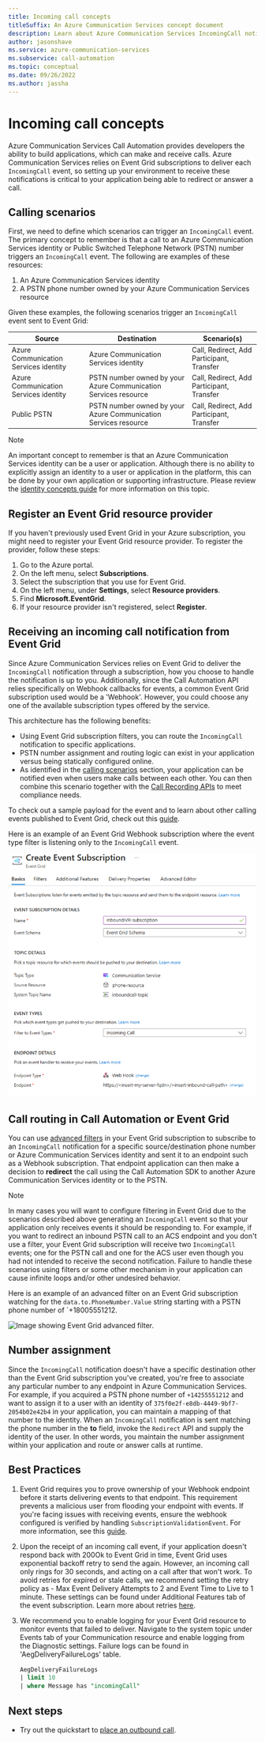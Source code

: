 ```yaml
---
title: Incoming call concepts
titleSuffix: An Azure Communication Services concept document
description: Learn about Azure Communication Services IncomingCall notification
author: jasonshave
ms.service: azure-communication-services
ms.subservice: call-automation
ms.topic: conceptual
ms.date: 09/26/2022
ms.author: jassha
---
```


# Incoming call concepts

Azure Communication Services Call Automation provides developers the ability to build applications, which can make and receive calls. Azure Communication Services relies on Event Grid subscriptions to deliver each `IncomingCall` event, so setting up your environment to receive these notifications is critical to your application being able to redirect or answer a call.

## Calling scenarios

First, we need to define which scenarios can trigger an `IncomingCall` event. The primary concept to remember is that a call to an Azure Communication Services identity or Public Switched Telephone Network (PSTN) number triggers an `IncomingCall` event. The following are examples of these resources:

1. An Azure Communication Services identity
2. A PSTN phone number owned by your Azure Communication Services resource

Given these examples, the following scenarios trigger an `IncomingCall` event sent to Event Grid:

| Source | Destination | Scenario(s) |
| ------ | ----------- | -------- |
| Azure Communication Services identity | Azure Communication Services identity | Call, Redirect, Add Participant, Transfer |
| Azure Communication Services identity | PSTN number owned by your Azure Communication Services resource  | Call, Redirect, Add Participant, Transfer
| Public PSTN | PSTN number owned by your Azure Communication Services resource  | Call, Redirect, Add Participant, Transfer

> [!NOTE]
> An important concept to remember is that an Azure Communication Services identity can be a user or application. Although there is no ability to explicitly assign an identity to a user or application in the platform, this can be done by your own application or supporting infrastructure. Please review the [identity concepts guide](../identity-model.md) for more information on this topic.

## Register an Event Grid resource provider

If you haven't previously used Event Grid in your Azure subscription, you might need to register your Event Grid resource provider. To register the provider, follow these steps:

1. Go to the Azure portal.
2. On the left menu, select **Subscriptions**.
3. Select the subscription that you use for Event Grid.
4. On the left menu, under **Settings**, select **Resource providers**.
5. Find **Microsoft.EventGrid**.
6. If your resource provider isn't registered, select **Register**.

## Receiving an incoming call notification from Event Grid

Since Azure Communication Services relies on Event Grid to deliver the `IncomingCall` notification through a subscription, how you choose to handle the notification is up to you. Additionally, since the Call Automation API relies specifically on Webhook callbacks for events, a common Event Grid subscription used would be a 'Webhook'. However, you could choose any one of the available subscription types offered by the service.

This architecture has the following benefits:

- Using Event Grid subscription filters, you can route the `IncomingCall` notification to specific applications.
- PSTN number assignment and routing logic can exist in your application versus being statically configured online.
- As identified in the [calling scenarios](#calling-scenarios) section, your application can be notified even when users make calls between each other. You can then combine this scenario together with the [Call Recording APIs](../voice-video-calling/call-recording.md) to meet compliance needs.

To check out a sample payload for the event and to learn about other calling events published to Event Grid, check out this [guide](../../../event-grid/communication-services-voice-video-events.md#microsoftcommunicationincomingcall).

Here is an example of an Event Grid Webhook subscription where the event type filter is listening only to the `IncomingCall` event.

![Image showing IncomingCall subscription.](./media/subscribe-incoming-call-event-grid.png)

## Call routing in Call Automation or Event Grid

You can use [advanced filters](../../../event-grid/event-filtering.md) in your Event Grid subscription to subscribe to an `IncomingCall` notification for a specific source/destination phone number or Azure Communication Services identity and sent it to an endpoint such as a Webhook subscription. That endpoint application can then make a decision to **redirect** the call using the Call Automation SDK to another Azure Communication Services identity or to the PSTN.

> [!NOTE]
> In many cases you will want to configure filtering in Event Grid due to the scenarios described above generating an `IncomingCall` event so that your application only receives events it should be responding to. For example, if you want to redirect an inbound PSTN call to an ACS endpoint and you don't use a filter, your Event Grid subscription will receive two `IncomingCall` events; one for the PSTN call and one for the ACS user even though you had not intended to receive the second notification. Failure to handle these scenarios using filters or some other mechanism in your application can cause infinite loops and/or other undesired behavior.

Here is an example of an advanced filter on an Event Grid subscription watching for the `data.to.PhoneNumber.Value` string starting with a PSTN phone number of `+18005551212.

![Image showing Event Grid advanced filter.](./media/event-grid-advanced-filter.png)

## Number assignment

Since the `IncomingCall` notification doesn't have a specific destination other than the Event Grid subscription you've created, you're free to associate any particular number to any endpoint in Azure Communication Services. For example, if you acquired a PSTN phone number of `+14255551212` and want to assign it to a user with an identity of `375f0e2f-e8db-4449-9bf7-2054b02e42b4` in your application, you can maintain a mapping of that number to the identity. When an `IncomingCall` notification is sent matching the phone number in the **to** field, invoke the `Redirect` API and supply the identity of the user. In other words, you maintain the number assignment within your application and route or answer calls at runtime.

## Best Practices
1. Event Grid requires you to prove ownership of your Webhook endpoint before it starts delivering events to that endpoint. This requirement prevents a malicious user from flooding your endpoint with events. If you're facing issues with receiving events, ensure the webhook configured is verified by handling `SubscriptionValidationEvent`. For more information, see this [guide](../../../event-grid/webhook-event-delivery.md).  
2. Upon the receipt of an incoming call event, if your application doesn't respond back with 200Ok to Event Grid in time, Event Grid uses exponential backoff retry to send the again. However, an incoming call only rings for 30 seconds, and acting on a call after that won't work. To avoid retries for expired or stale calls, we recommend setting the retry policy as - Max Event Delivery Attempts to 2 and Event Time to Live to 1 minute. These settings can be found under Additional Features tab of the event subscription. Learn more about retries [here](../../../event-grid/delivery-and-retry.md).

3. We recommend you to enable logging for your Event Grid resource to monitor events that failed to deliver. Navigate to the system topic under Events tab of your Communication resource and enable logging from the Diagnostic settings. Failure logs can be found in 'AegDeliveryFailureLogs' table.

    ```sql 
    AegDeliveryFailureLogs
    | limit 10 
    | where Message has "incomingCall"
    ```

## Next steps
- Try out the quickstart to [place an outbound call](../../quickstarts/call-automation/quickstart-make-an-outbound-call.md).
